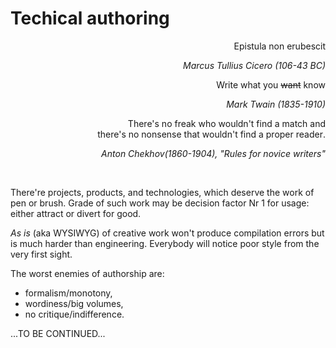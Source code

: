 # Techical authoring

<div dir="rtl">Epistula non erubescit </div>
<p dir="rtl";'><i>Marcus Tullius Cicero (106-43 BC)</i></p>

<div dir="rtl">Write what you <s>want</s> know</div>
<p dir="rtl";'><i>Mark Twain (1835-1910)</i></p>

<div dir="rtl";'>There's no freak who wouldn't find a match and<br/>.there's no nonsense that wouldn't find a proper reader</div>
<p dir="rtl";'><i>"Anton Chekhov(1860-1904), "Rules for novice writers</i></p>
&nbsp;

There're projects, products, and technologies, which deserve the work of pen or brush. Grade of such work may be decision factor Nr&nbsp;1 for usage: either attract or divert for good.

_As&nbsp;is_ (aka WYSIWYG) of creative work won't produce compilation errors but is much harder than engineering. Everybody will notice poor style from the very first sight.

The worst enemies of authorship are:

- formalism/monotony,
- wordiness/big volumes,
- no critique/indifference.

...TO BE CONTINUED...
